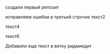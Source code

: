 создали первый репозит

исправляем ошибки в третьей строчке
текст2


текст4


текст6

Добавили еще текст в ветку ридмиедит
